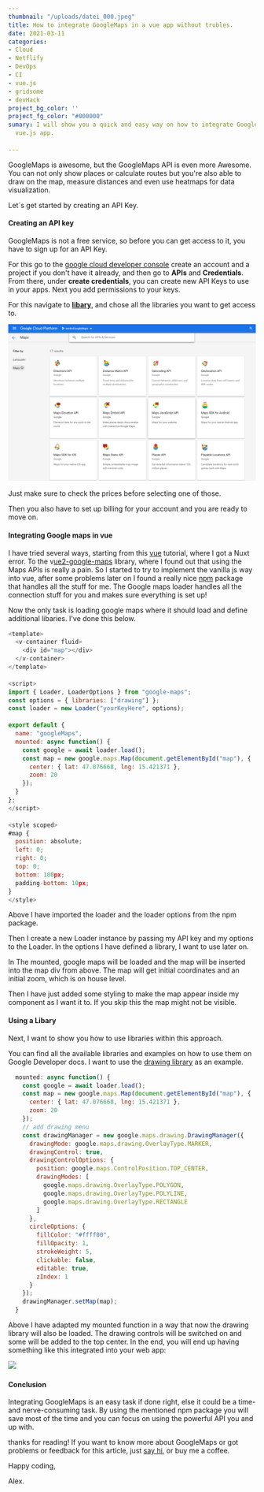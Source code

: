 ```yaml
---
thumbnail: "/uploads/datei_000.jpeg"
title: How to integrate GoogleMaps in a vue app without trubles.
date: 2021-03-11
categories:
- Cloud
- Netflify
- DevOps
- CI
- vue.js
- gridsome
- devHack
project_bg_color: ''
project_fg_color: "#000000"
sumary: I will show you a quick and easy way on how to integrate GoogleMaps into your
  vue.js app.

---
```

GoogleMaps is awesome, but the GoogleMaps API is even more Awesome. You can not only show places or calculate routes but you're also able to draw on the map, measure distances and even use heatmaps for data visualization.

Let´s get started by creating an API Key.

#### Creating an API key

GoogleMaps is not a free service, so before you can get access to it, you have to sign up for an API Key.

For this go to the [google cloud developer console](https://console.cloud.google.com/apis/credentials) create an account and a project if you don't have it already, and then go to **APIs** and **Credentials**. From there, under **create credentials**, you can create new API Keys to use in your apps. Next you add permissions to your keys.

For this navigate to [**libary**](https://console.cloud.google.com/apis/library), and chose all the libraries you want to get access to.

![](/uploads/maps-lib.png)

Just make sure to check the prices before selecting one of those.

Then you also have to set up billing for your account and you are ready to move on.

#### Integrating Google maps in vue

I have tried several ways, starting from this [vue](https://vuejs.org/v2/cookbook/practical-use-of-scoped-slots.html) tutorial, where I got a Nuxt error. To the v[ue2-google-maps](https://github.com/xkjyeah/vue-google-maps) library, where I found out that using the Maps APIs is really a pain. So I started to try to implement the vanilla js way into vue, after some problems later on I found a really nice [npm](https://www.npmjs.com/package/google-maps) package that handles all the stuff for me. The Google maps loader handles all the connection stuff for you and makes sure everything is set up!

Now the only task is loading google maps where it should load and define additional libaries. I've done this below.

```js
<template>
  <v-container fluid>
    <div id="map"></div>
  </v-container>
</template>

<script>
import { Loader, LoaderOptions } from "google-maps";
const options = { libraries: ["drawing"] };
const loader = new Loader("yourKeyHere", options);

export default {
  name: "googleMaps",
  mounted: async function() {
    const google = await loader.load();
    const map = new google.maps.Map(document.getElementById("map"), {
      center: { lat: 47.076668, lng: 15.421371 },
      zoom: 20
    });
  }
};
</script>

<style scoped>
#map {
  position: absolute;
  left: 0;
  right: 0;
  top: 0;
  bottom: 100px;
  padding-bottom: 10px;
}
</style>
```

Above I have imported the loader and the loader options from the npm package.

Then I create a new Loader instance by passing my API key and my options to the Loader. In the options I have defined a library, I want to use later on.

In The mounted, google maps will be loaded and the map will be inserted into the map div from above. The map will get initial coordinates and an initial zoom, which is on house level.

Then I have just added some styling to make the map appear inside my component as I want it to. If you skip this the map might not be visible.

#### Using a Libary

Next, I want to show you how to use libraries within this approach.

You can find all the available libraries and examples on how to use them on Google Developer docs. I want to use the [drawing library](https://developers.google.com/maps/documentation/javascript/drawinglayer) as an example.

```js 
  mounted: async function() {
    const google = await loader.load();
    const map = new google.maps.Map(document.getElementById("map"), {
      center: { lat: 47.076668, lng: 15.421371 },
      zoom: 20
    });
    // add drawing menu
    const drawingManager = new google.maps.drawing.DrawingManager({
      drawingMode: google.maps.drawing.OverlayType.MARKER,
      drawingControl: true,
      drawingControlOptions: {
        position: google.maps.ControlPosition.TOP_CENTER,
        drawingModes: [
          google.maps.drawing.OverlayType.POLYGON,
          google.maps.drawing.OverlayType.POLYLINE,
          google.maps.drawing.OverlayType.RECTANGLE
        ]
      },
      circleOptions: {
        fillColor: "#ffff00",
        fillOpacity: 1,
        strokeWeight: 5,
        clickable: false,
        editable: true,
        zIndex: 1
      }
    });
    drawingManager.setMap(map);
  }
```

Above I have adapted my mounted function in a way that now the drawing library will also be loaded. The drawing controls will be switched on and some will be added to the top center. In the end, you will end up having something like this integrated into your web app:

![](/uploads/result.png)

#### Conclusion

Integrating GoogleMaps is an easy task if done right, else it could be a time- and nerve-consuming task. By using the mentioned npm package you will save most of the time and you can focus on using the powerful API you and up with. 

thanks for reading! If you want to know more about GoogleMaps or got problems or feedback for this article, just [say hi](https://www.the-koi.com/contact), or buy me a coffee.

Happy coding,

Alex.